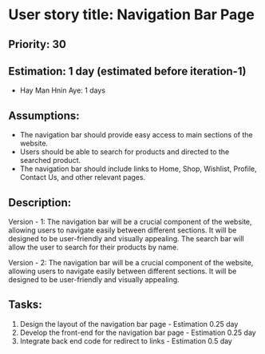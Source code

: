 # User story title: Navigation Bar Page

## Priority: 30 

## Estimation: 1 day (estimated before iteration-1)
- Hay Man Hnin Aye: 1 days 

## Assumptions:
- The navigation bar should provide easy access to main sections of the website.
- Users should be able to search for products and directed to the searched product.
- The navigation bar should include links to Home, Shop, Wishlist, Profile, Contact Us, and other relevant pages.

## Description:

Version - 1:
The navigation bar will be a crucial component of the website, allowing users to navigate easily between different sections. It will be designed to be user-friendly and visually appealing. The search bar will allow the user to search for their products by name.

Version - 2:
The navigation bar will be a crucial component of the website, allowing users to navigate easily between different sections. It will be designed to be user-friendly and visually appealing.

## Tasks:
1. Design the layout of the navigation bar page - Estimation 0.25 day
2. Develop the front-end for the navigation bar page - Estimation 0.25 day
3. Integrate back end code for redirect to links - Estimation 0.5 day


